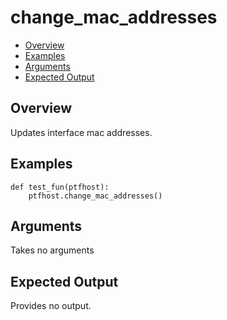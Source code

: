 # change_mac_addresses

- [Overview](#overview)
- [Examples](#examples)
- [Arguments](#arguments)
- [Expected Output](#expected-output)

## Overview
Updates interface mac addresses.

## Examples
```
def test_fun(ptfhost):
    ptfhost.change_mac_addresses()
```

## Arguments
Takes no arguments

## Expected Output
Provides no output.
